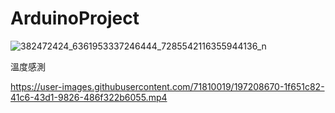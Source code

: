 # ArduinoProject


![382472424_6361953337246444_7285542116355944136_n](https://github.com/sme322-ui/ArduinoProject/assets/71810019/f8cc43c5-200f-4cf8-9c53-8df0efdf53cf)


溫度感測

https://user-images.githubusercontent.com/71810019/197208670-1f651c82-41c6-43d1-9826-486f322b6055.mp4

